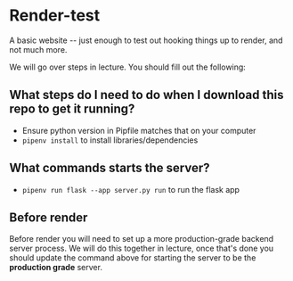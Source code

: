 # Render-test
A basic website -- just enough to test out hooking things up to render, and not much more.

We will go over steps in lecture. You should fill out the following:

## What steps do I need to do when I download this repo to get it running?
- Ensure python version in Pipfile matches that on your computer
- `pipenv install` to install libraries/dependencies

## What commands starts the server?
- `pipenv run flask --app server.py run` to run the flask app

## Before render

Before render you will need to set up a more production-grade backend server process. We will do this together in lecture, once that's done you should update the command above for starting the server to be the **production grade** server.